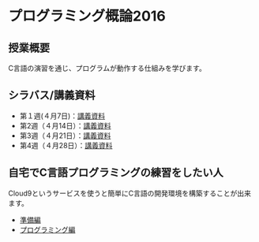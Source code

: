# プログラミング概論2016

## 授業概要

C言語の演習を通じ、プログラムが動作する仕組みを学びます。

## シラバス/講義資料

* 第１週(４月7日)：[講義資料](https://github.com/NIT-IBARAKI-Introduction-To-Programming/syllabus/raw/master/lecture_notes/week1.pdf)
* 第2週（４月14日）：[講義資料](https://github.com/NIT-IBARAKI-Introduction-To-Programming/syllabus/raw/master/lecture_notes/week2.pdf)
* 第3週（４月21日）：[講義資料](https://github.com/NIT-IBARAKI-Introduction-To-Programming/syllabus/raw/master/lecture_notes/week3.pdf)
* 第4週（４月28日）：[講義資料](https://github.com/NIT-IBARAKI-Introduction-To-Programming/syllabus/raw/master/lecture_notes/week4.pdf)

## 自宅でC言語プログラミングの練習をしたい人

Cloud9というサービスを使うと簡単にC言語の開発環境を構築することが出来ます。

* [準備編](https://github.com/NIT-IBARAKI-Introduction-To-Programming/syllabus/raw/master/lecture_notes/prep_cloud9.pdf)
* [プログラミング編](https://github.com/NIT-IBARAKI-Introduction-To-Programming/syllabus/raw/master/lecture_notes/prop_cloud9.pdf) 
